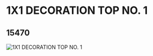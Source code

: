# 1X1 DECORATION TOP NO. 1
## 15470
![1X1 DECORATION TOP NO. 1](https://lc-www-live-s.legocdn.com/media/bricks/5/2/6050916.jpg)